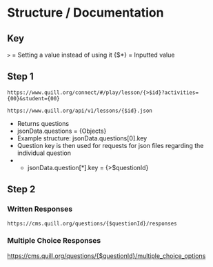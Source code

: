 # Structure / Documentation
## Key
`>` = Setting a value instead of using it
{$*} = Inputted value
## Step 1
```url
https://www.quill.org/connect/#/play/lesson/{>$id}?activities={00}&student={00}
```
```url
https://www.quill.org/api/v1/lessons/{$id}.json
```
- Returns questions
- jsonData.questions = {Objects}
- Example structure: jsonData.questions[0].key
- Question key is then used for requests for json files regarding the individual question
- - jsonData.question[*].key = {>$questionId}

<!-- Not Needed: https://www.quill.org/api/v1/questions/{$questionId}.json
	Returns question data
-->

## Step 2
### Written Responses
```url
https://cms.quill.org/questions/{$questionId}/responses
```
### Multiple Choice Responses
https://cms.quill.org/questions/{$questionId}/multiple_choice_options